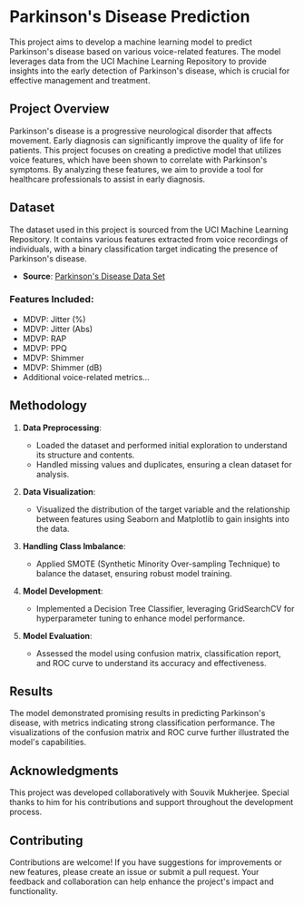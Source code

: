 # Parkinson's Disease Prediction

This project aims to develop a machine learning model to predict Parkinson's disease based on various voice-related features. The model leverages data from the UCI Machine Learning Repository to provide insights into the early detection of Parkinson's disease, which is crucial for effective management and treatment.

## Project Overview

Parkinson's disease is a progressive neurological disorder that affects movement. Early diagnosis can significantly improve the quality of life for patients. This project focuses on creating a predictive model that utilizes voice features, which have been shown to correlate with Parkinson's symptoms. By analyzing these features, we aim to provide a tool for healthcare professionals to assist in early diagnosis.

## Dataset

The dataset used in this project is sourced from the UCI Machine Learning Repository. It contains various features extracted from voice recordings of individuals, with a binary classification target indicating the presence of Parkinson's disease.

- **Source**: [Parkinson's Disease Data Set](https://archive.ics.uci.edu/ml/machine-learning-databases/parkinsons/parkinsons.data)

### Features Included:
- MDVP: Jitter (%)
- MDVP: Jitter (Abs)
- MDVP: RAP
- MDVP: PPQ
- MDVP: Shimmer
- MDVP: Shimmer (dB)
- Additional voice-related metrics...

## Methodology

1. **Data Preprocessing**: 
   - Loaded the dataset and performed initial exploration to understand its structure and contents.
   - Handled missing values and duplicates, ensuring a clean dataset for analysis.

2. **Data Visualization**: 
   - Visualized the distribution of the target variable and the relationship between features using Seaborn and Matplotlib to gain insights into the data.

3. **Handling Class Imbalance**: 
   - Applied SMOTE (Synthetic Minority Over-sampling Technique) to balance the dataset, ensuring robust model training.

4. **Model Development**: 
   - Implemented a Decision Tree Classifier, leveraging GridSearchCV for hyperparameter tuning to enhance model performance.

5. **Model Evaluation**: 
   - Assessed the model using confusion matrix, classification report, and ROC curve to understand its accuracy and effectiveness.

## Results

The model demonstrated promising results in predicting Parkinson's disease, with metrics indicating strong classification performance. The visualizations of the confusion matrix and ROC curve further illustrated the model's capabilities.

## Acknowledgments

This project was developed collaboratively with Souvik Mukherjee. Special thanks to him for his contributions and support throughout the development process.

## Contributing

Contributions are welcome! If you have suggestions for improvements or new features, please create an issue or submit a pull request. Your feedback and collaboration can help enhance the project's impact and functionality.

